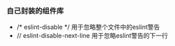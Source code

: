 ### 自己封装的组件库
* /* eslint-disable */
用于忽略整个文件中的eslint警告
* // eslint-disable-next-line
用于忽略eslint警告的下一行